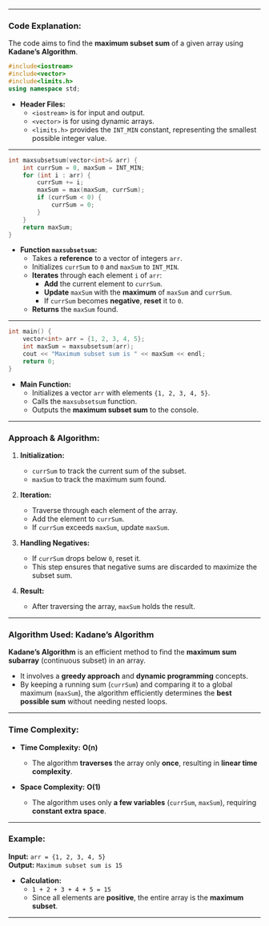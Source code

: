 
---

### **Code Explanation:**  

The code aims to find the **maximum subset sum** of a given array using **Kadane’s Algorithm**.  

```cpp
#include<iostream>
#include<vector>
#include<limits.h>
using namespace std;
```
- **Header Files:**  
  - `<iostream>` is for input and output.  
  - `<vector>` is for using dynamic arrays.  
  - `<limits.h>` provides the `INT_MIN` constant, representing the smallest possible integer value.  

---

```cpp
int maxsubsetsum(vector<int>& arr) {
    int currSum = 0, maxSum = INT_MIN;
    for (int i : arr) {
        currSum += i;
        maxSum = max(maxSum, currSum);
        if (currSum < 0) {
            currSum = 0;
        }
    }
    return maxSum;
}
```

- **Function `maxsubsetsum`:**  
  - Takes a **reference** to a vector of integers `arr`.  
  - Initializes `currSum` to `0` and `maxSum` to `INT_MIN`.  
  - **Iterates** through each element `i` of `arr`:  
    - **Add** the current element to `currSum`.  
    - **Update** `maxSum` with the **maximum** of `maxSum` and `currSum`.  
    - If `currSum` becomes **negative**, **reset** it to `0`.  
  - **Returns** the `maxSum` found.  

---

```cpp
int main() {
    vector<int> arr = {1, 2, 3, 4, 5};
    int maxSum = maxsubsetsum(arr);
    cout << "Maximum subset sum is " << maxSum << endl;
    return 0;
}
```
- **Main Function:**  
  - Initializes a vector `arr` with elements `{1, 2, 3, 4, 5}`.  
  - Calls the `maxsubsetsum` function.  
  - Outputs the **maximum subset sum** to the console.  

---

### **Approach & Algorithm:**  

1. **Initialization:**  
   - `currSum` to track the current sum of the subset.  
   - `maxSum` to track the maximum sum found.  

2. **Iteration:**  
   - Traverse through each element of the array.  
   - Add the element to `currSum`.  
   - If `currSum` exceeds `maxSum`, update `maxSum`.  

3. **Handling Negatives:**  
   - If `currSum` drops below `0`, reset it.  
   - This step ensures that negative sums are discarded to maximize the subset sum.  

4. **Result:**  
   - After traversing the array, `maxSum` holds the result.  

---

### **Algorithm Used: Kadane’s Algorithm**  

**Kadane’s Algorithm** is an efficient method to find the **maximum sum subarray** (continuous subset) in an array.  

- It involves a **greedy approach** and **dynamic programming** concepts.  
- By keeping a running sum (`currSum`) and comparing it to a global maximum (`maxSum`), the algorithm efficiently determines the **best possible sum** without needing nested loops.  

---

### **Time Complexity:**  

- **Time Complexity:** **O(n)**  
  - The algorithm **traverses** the array only **once**, resulting in **linear time complexity**.  

- **Space Complexity:** **O(1)**  
  - The algorithm uses only **a few variables** (`currSum`, `maxSum`), requiring **constant extra space**.  

---

### **Example:**  

**Input:** `arr = {1, 2, 3, 4, 5}`  
**Output:** `Maximum subset sum is 15`  

- **Calculation:**  
  - `1 + 2 + 3 + 4 + 5 = 15`  
  - Since all elements are **positive**, the entire array is the **maximum subset**.  

---
